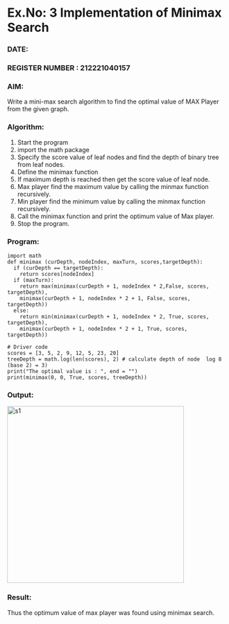 # Ex.No: 3  Implementation of Minimax Search
### DATE:                                                                            
### REGISTER NUMBER : 212221040157
### AIM: 
Write a mini-max search algorithm to find the optimal value of MAX Player from the given graph.
### Algorithm:
1. Start the program
2. import the math package
3. Specify the score value of leaf nodes and find the depth of binary tree from leaf nodes.
4. Define the minimax function
5. If maximum depth is reached then get the score value of leaf node.
6. Max player find the maximum value by calling the minmax function recursively.
7. Min player find the minimum value by calling the minmax function recursively.
8. Call the minimax function  and print the optimum value of Max player.
9. Stop the program. 

### Program:
```
import math
def minimax (curDepth, nodeIndex, maxTurn, scores,targetDepth):
  if (curDepth == targetDepth):
    return scores[nodeIndex]
  if (maxTurn):
    return max(minimax(curDepth + 1, nodeIndex * 2,False, scores, targetDepth),
    minimax(curDepth + 1, nodeIndex * 2 + 1, False, scores, targetDepth))
  else:
    return min(minimax(curDepth + 1, nodeIndex * 2, True, scores, targetDepth),
    minimax(curDepth + 1, nodeIndex * 2 + 1, True, scores, targetDepth))
     
# Driver code
scores = [3, 5, 2, 9, 12, 5, 23, 20]
treeDepth = math.log(len(scores), 2) # calculate depth of node  log 8 (base 2) = 3)
print("The optimal value is : ", end = "")
print(minimax(0, 0, True, scores, treeDepth))
```

### Output:

<img width="407" alt="s1" src="https://github.com/SmritiManikand/AI_Lab_2023-24/assets/113674204/17d55486-c3c3-4e72-a5b8-0902662ab755">

### Result:
Thus the optimum value of max player was found using minimax search.
